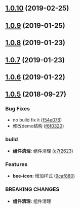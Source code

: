 <a name="1.0.10"></a>
## [1.0.10](https://github.com/tinper-bee/icon/compare/v1.0.9...v1.0.10) (2019-02-25)



<a name="1.0.9"></a>
## [1.0.9](https://github.com/tinper-bee/icon/compare/v1.0.8...v1.0.9) (2019-01-25)



<a name="1.0.8"></a>
## [1.0.8](https://github.com/tinper-bee/icon/compare/v1.0.7...v1.0.8) (2019-01-23)



<a name="1.0.7"></a>
## [1.0.7](https://github.com/tinper-bee/icon/compare/v1.0.6...v1.0.7) (2019-01-23)



<a name="1.0.6"></a>
## [1.0.6](https://github.com/tinper-bee/icon/compare/v1.0.5...v1.0.6) (2019-01-22)



<a name="1.0.5"></a>
## [1.0.5](https://github.com/tinper-bee/icon/compare/f54e076...v1.0.5) (2018-09-27)


### Bug Fixes

* no build fix it ([f54e076](https://github.com/tinper-bee/icon/commit/f54e076))
* 修改demo结构 ([f6f0320](https://github.com/tinper-bee/icon/commit/f6f0320))


### build

* **组件清理:** 组件清理 ([e7f2623](https://github.com/tinper-bee/icon/commit/e7f2623))


### Features

* **bee-icon:** 增加样式 ([9caf880](https://github.com/tinper-bee/icon/commit/9caf880))


### BREAKING CHANGES

* **组件清理:** 组件清理



